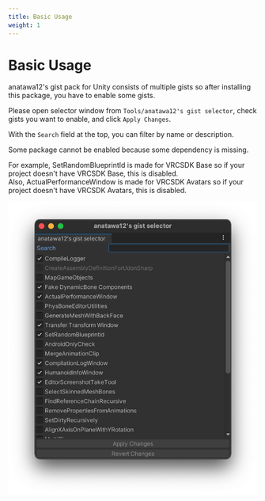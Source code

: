 ```yaml
---
title: Basic Usage
weight: 1
---
```


# Basic Usage

anatawa12's gist pack for Unity consists of multiple gists so after installing this package, you have to enable some gists.

Please open selector window from `Tools/anatawa12's gist selector`, check gists you want to enable, and click `Apply Changes`.

With the `Search` field at the top, you can filter by name or description.

Some package cannot be enabled because some dependency is missing.

For example, SetRandomBlueprintId is made for VRCSDK Base so if your project doesn't have VRCSDK Base, this is disabled. \
Also, ActualPerformanceWindow is made for VRCSDK Avatars so if your project doesn't have VRCSDK Avatars, this is disabled.

![selector window](selector.png)
